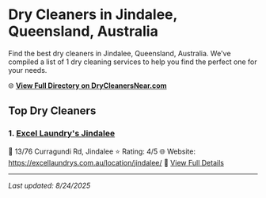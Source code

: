 # Dry Cleaners in Jindalee, Queensland, Australia

Find the best dry cleaners in Jindalee, Queensland, Australia. We've compiled a list of 1 dry cleaning services to help you find the perfect one for your needs.

🌐 **[View Full Directory on DryCleanersNear.com](https://drycleanersnear.com/city/Australia/Queensland/Jindalee)**

## Top Dry Cleaners

### 1. [Excel Laundry's Jindalee](https://drycleanersnear.com/dryCleaner/68aa734839cc7c08990059cf/excel-laundry-s-jindalee)
📍 13/76 Curragundi Rd, Jindalee
⭐ Rating: 4/5
🌐 Website: https://excellaundrys.com.au/location/jindalee/
🔗 [View Full Details](https://drycleanersnear.com/dryCleaner/68aa734839cc7c08990059cf/excel-laundry-s-jindalee)


---

*Last updated: 8/24/2025*
